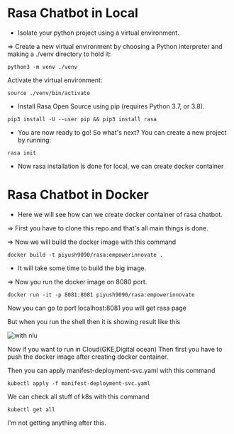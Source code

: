# Rasa Chatbot in Local

* Isolate your python project using a virtual environment.

=> Create a new virtual environment by choosing a Python interpreter and making a ./venv directory to hold it:

```
python3 -m venv ./venv
```

Activate the virtual environment:

```
source ./venv/bin/activate
```

* Install Rasa Open Source using pip (requires Python 3.7, or 3.8).

```
pip3 install -U --user pip && pip3 install rasa
```

* You are now ready to go! So what's next? You can create a new project by running:

```
rasa init
```

* Now rasa installation is done for local, we can create docker container 


# Rasa Chatbot in Docker

* Here we will see how can we create docker container of rasa chatbot.

=> First you have to clone this repo and that's all main things is done.

=> Now we will build the docker image with this command

```
docker build -t piyush9090/rasa:empowerinnovate .
```

* It will take some time to build the big image.

=> Now you run the docker image on 8080 port.

```
docker run -it -p 8081:8081 piyush9090/rasa:empowerinnovate
```

Now you can go to port localhost:8081 you will get rasa page 

But when you run the shell then it is showing result like this

![with nlu](/Doc-Screenshots/rasa-docker-shell-output.png)


Now if you want to run in Cloud(GKE,Digital ocean) Then first you have to push the docker image after creating docker container.

Then you can apply manifest-deployment-svc.yaml with this command

```
kubectl apply -f manifest-deployment-svc.yaml
```

We can check all stuff of k8s with this command

```
kubectl get all
```

I'm not getting anything after this.

